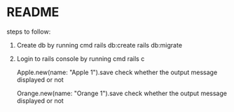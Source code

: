 # README

steps to follow:

1. Create db by running cmd
   rails db:create
   rails db:migrate

2. Login to rails console by running cmd
   rails c

   Apple.new(name: "Apple 1").save
   check whether the output message displayed or not

   Orange.new(name: "Orange 1").save
   check whether the output message displayed or not
